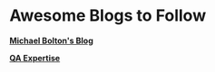 # Awesome Blogs to Follow


[**Michael Bolton's Blog**](https://developsense.com/blog)

[**QA Expertise**](https://www.qaexpertise.com)
